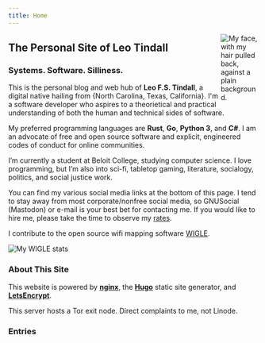 ```yaml
---
title: Home
---
```



[<img src="/images/profile-small.jpg" style="max-width:15%;min-width:40px;float:right;" alt="My face, with my hair pulled back, against a plain background." />](https://leotindall.com/)

## The Personal Site of Leo Tindall

### Systems. Software. Silliness.

 This is the personal blog and web hub of **Leo F.S. Tindall**, a digital native
 hailing from {North Carolina, Texas, California}. I'm a software developer
 who aspires to a theorietical and practical understanding of both the human
 and technical sides of software.

 My preferred programming languages are **Rust**, **Go**, **Python 3**, and
 **C#**. I am an advocate of free and open source software and explicit,
 engineered codes of conduct for online communities.

 I’m currently a student at Beloit College, studying computer science. I love
 programming, but I’m also into sci-fi, tabletop gaming, literature, socialogy,
 politics, and social justice work.

 You can find my various social media links at the bottom of this page. I tend
 to stay away from most corporate/nonfree social media, so GNUSocial (Mastodon)
 or e-mail is your best bet for contacting me. If you would like to hire me,
 please take the time to observe my [rates](hire/).

  I contribute to the open source wifi mapping software [WIGLE](https://wigle.net).
 
 ![My WIGLE stats](https://wigle.net/bi/KCRtNG+m94qF8ViOkvn_3g.png)

### About This Site

 This website is powered by [**nginx**](https://nginx.org), the
 [**Hugo**](https://gohugo.io/) static site generator, and
 [**LetsEncrypt**](https://letsencrypt.org/).

 This server hosts a Tor exit node. Direct complaints to me, not Linode.

### Entries
